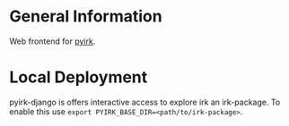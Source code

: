 # General Information

Web frontend for [pyirk](https://github.com/ackrep-org/pyirk-core).



# Local Deployment

pyirk-django is offers interactive access to explore irk an irk-package. To enable this use `export PYIRK_BASE_DIR=<path/to/irk-package>`.
